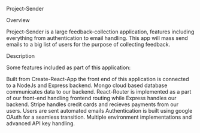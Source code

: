 Project-Sender

Overview

Project-Sender is a large feedback-collection application, features including everything from authentication to email handling. This app will mass send emails to a big list of users for the purpose of collecting feedback.

Description

Some features included as part of this application:

Built from Create-React-App the front end of this application is connected to a NodeJs and Express backend. Mongo cloud based database communicates data to our backend. React-Router is implemented as a part of our front-end handling frontend routing while Express handles our backend. Stripe handles credit cards and recieves payments from our users. Users are sent automated emails Authentication is built using google OAuth for a seamless transition. Multiple environment implementations and advanced API key handling.
